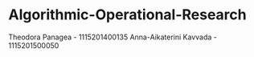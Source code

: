 # Algorithmic-Operational-Research
Theodora Panagea - 1115201400135
Anna-Aikaterini Kavvada - 1115201500050
